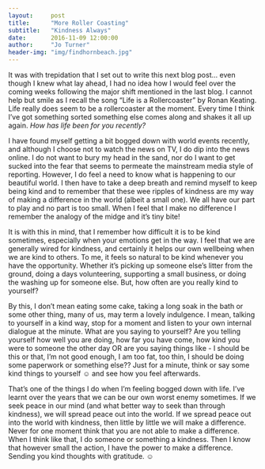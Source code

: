 ```yaml
---
layout:     post
title:      "More Roller Coasting"
subtitle:   "Kindness Always"
date:       2016-11-09 12:00:00
author:     "Jo Turner"
header-img: "img/findhornbeach.jpg"
---
```

It was with trepidation that I set out to write this next blog post… even though I knew what lay ahead, I had no idea how I would feel over the coming weeks following the major shift mentioned in the last blog. I cannot help but smile as I recall the song “Life is a Rollercoaster” by Ronan Keating. Life really does seem to be a rollercoaster at the moment. Every time I think I’ve got something sorted something else comes along and shakes it all up again. *How has life been for you recently?*

I have found myself getting a bit bogged down with world events recently, and although I choose not to watch the news on TV, I do dip into the news online.  I do not want to bury my head in the sand, nor do I want to get sucked into the fear that seems to permeate the mainstream media style of reporting. However, I do feel a need to know what is happening to our beautiful world. I then have to take a deep breath and remind myself to keep being kind and to remember that these wee ripples of kindness are my way of making a difference in the world (albeit a small one).  We all have our part to play and no part is too small. When I feel that I make no difference I remember the analogy of the midge and it’s tiny bite! 

It is with this in mind, that I remember how difficult it is to be kind sometimes, especially when your emotions get in the way. I feel that we are generally wired for kindness, and certainly it helps our own wellbeing when we are kind to others. To me, it feels so natural to be kind whenever you have the opportunity. Whether it’s picking up someone else’s litter from the ground, doing a days volunteering, supporting a small business, or doing the washing up for someone else. But, how often are you really kind to yourself?

By this, I don’t mean eating some cake, taking a long soak in the bath or some other thing, many of us, may term a lovely indulgence. I mean, talking to yourself in a kind way, stop for a moment and listen to your own internal dialogue at the minute. What are you saying to yourself?  Are you telling yourself how well you are doing, how far you have come, how kind you were to someone the other day OR are you saying things like - I should be this or that, I’m not good enough, I am too fat, too thin, I should be doing some paperwork or something else??  Just for a minute, think or say some kind things to yourself ☺ and see how you feel afterwards. 

That’s one of the things I do when I’m feeling bogged down with life. I’ve learnt over the years that we can be our own worst enemy sometimes.  If we seek peace in our mind (and what better way to seek than through kindness), we will spread peace out into the world. If we spread peace out into the world with kindness, then little by little we will make a difference. Never for one moment think that you are not able to make a difference. When I think like that, I do someone or something a kindness. Then I know that however small the action, I have the power to make a difference.  Sending you kind thoughts with gratitude. ☺
